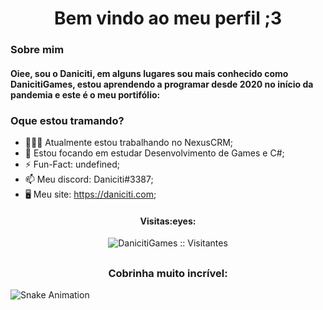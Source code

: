 <h1 align="center">Bem vindo ao meu perfil ;3</h1>

### Sobre mim
<h4 align="left">Oiee, sou o Daniciti, em alguns lugares sou mais conhecido como DanicitiGames, estou aprendendo a programar desde 2020 no início da pandemia e este é o meu portifólio:</h4>

### Oque estou tramando?
- 👨🏽‍💻 Atualmente estou trabalhando no NexusCRM;
- 🌱 Estou focando em estudar Desenvolvimento de Games e C#;
- ⚡️ Fun-Fact: undefined;
- 📫 Meu discord: Daniciti#3387;
- 🖥️ Meu site: https://daniciti.com;
<h4 align="center">Visitas:eyes:</h4>
<p align="center"><img src="https://profile-counter.glitch.me/{DanicitiGames}/count.svg" alt="DanicitiGames :: Visitantes" /></p>

## 

<h3 align="center">Cobrinha muito incrível:</h3>

![Snake Animation](https://github.com/DanicitiGames/DanicitiGames/blob/output/github-contribution-grid-snake.svg)

##
